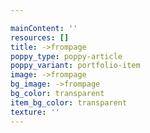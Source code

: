 ```yaml
---

mainContent: ''
resources: []
title: ->frompage
poppy_type: poppy-article
poppy_variant: portfolio-item
image: ->frompage
bg_image: ->frompage
bg_color: transparent
item_bg_color: transparent
texture: ''
---
```

